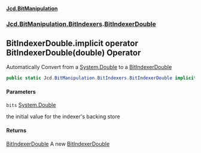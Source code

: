 #### [Jcd.BitManipulation](index.md 'index')

### [Jcd.BitManipulation.BitIndexers](Jcd.BitManipulation.BitIndexers.md 'Jcd.BitManipulation.BitIndexers').[BitIndexerDouble](Jcd.BitManipulation.BitIndexers.BitIndexerDouble.md 'Jcd.BitManipulation.BitIndexers.BitIndexerDouble')

## BitIndexerDouble.implicit operator BitIndexerDouble(double) Operator

Automatically Convert from a [System.Double](https://docs.microsoft.com/en-us/dotnet/api/System.Double 'System.Double')
to
a [BitIndexerDouble](Jcd.BitManipulation.BitIndexers.BitIndexerDouble.md 'Jcd.BitManipulation.BitIndexers.BitIndexerDouble')

```csharp
public static Jcd.BitManipulation.BitIndexers.BitIndexerDouble implicit operator BitIndexerDouble(double bits);
```

#### Parameters

<a name='Jcd.BitManipulation.BitIndexers.BitIndexerDouble.op_ImplicitJcd.BitManipulation.BitIndexers.BitIndexerDouble(double).bits'></a>

`bits` [System.Double](https://docs.microsoft.com/en-us/dotnet/api/System.Double 'System.Double')

the initial value for the indexer's backing store

#### Returns

[BitIndexerDouble](Jcd.BitManipulation.BitIndexers.BitIndexerDouble.md 'Jcd.BitManipulation.BitIndexers.BitIndexerDouble')
A
new [BitIndexerDouble](Jcd.BitManipulation.BitIndexers.BitIndexerDouble.md 'Jcd.BitManipulation.BitIndexers.BitIndexerDouble')